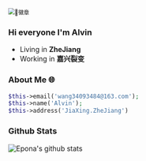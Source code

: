<img src="/Users/alvin/Downloads/image/🐺徽章.jpg" alt="🐺徽章" style="zoom:80%;" />



### Hi everyone I'm Alvin

- Living in  **ZheJiang**
- Working in **嘉兴裂变**



### About Me 🌐

```php
$this->email('wang34093484@163.com');
$this->name('Alvin');
$this->address('JiaXing.ZheJiang')
```



### Github Stats

![Epona's github stats](https://github-readme-stats.vercel.app/api?username=AlvinQinwen&show_icons=true)

